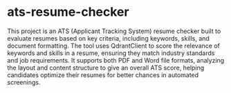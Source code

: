 # ats-resume-checker
 This project is an ATS (Applicant Tracking System) resume checker built to evaluate resumes based on key criteria, including keywords, skills, and document formatting. The tool uses QdrantClient to score the relevance of keywords and skills in a resume, ensuring they match industry standards and job requirements. It supports both PDF and Word file formats, analyzing the layout and content structure to give an overall ATS score, helping candidates optimize their resumes for better chances in automated screenings.

